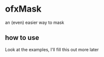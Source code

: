 ofxMask
======================
an (even) easier way to mask


how to use
------
   Look at the examples, I'll fill this out more later

